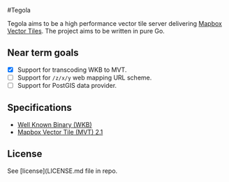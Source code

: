 #Tegola

Tegola aims to be a high performance vector tile server delivering [Mapbox Vector Tiles](https://github.com/mapbox/vector-tile-spec). The project aims to be written in pure Go.

## Near term goals
- [X] Support for transcoding WKB to MVT.
- [ ] Support for `/z/x/y` web mapping URL scheme.
- [ ] Support for PostGIS data provider.

## Specifications
- [Well Known Binary (WKB)](http://edndoc.esri.com/arcsde/9.1/general_topics/wkb_representation.htm)
- [Mapbox Vector Tile (MVT) 2.1](https://github.com/mapbox/vector-tile-spec/tree/master/2.1)

## License
See [license](LICENSE.md file in repo.

